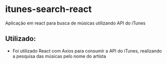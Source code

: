 # itunes-search-react
Aplicação em react para busca de músicas utilizando API do iTunes

## Utilizado:

- Foi utilizado React com Axios para consumir a API do iTunes, realizando a pesquisa das músicas pelo nome do artista
